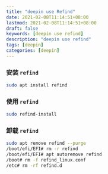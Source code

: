 ```yaml
---
title: "deepin use Refind"
date: 2021-02-08T11:14:51+08:00
lastmod: 2021-02-08T11:14:51+08:00
draft: false
keywords: [deepin use refind]
description: "deepin use refind"
tags: [deepin]
categories: [deepin]
---
```

### 安装 `refind`
```bash 
sudo apt install refind 
```
### 使用 `refind`
```bash 
sudo refind-install
```

### 卸载 `refind`

```bash
sudo apt remove refind --purge
/boot/efi/EFI# rm -r refind
/boot/efi/EFI# apt autoremove refind
/boot# rm -f refind_linux.conf 
/etc# rm -rf refind.d
```
